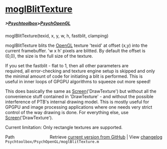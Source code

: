 # [moglBlitTexture](moglBlitTexture)
##### >[Psychtoolbox](Psychtoolbox)>[PsychOpenGL](PsychOpenGL)

moglBlitTexture(texid, x, y, w, h, fastblit, clamping)  
  
moglBlitTexture blits the [OpenGL](OpenGL) texture 'texid' at offset (x,y) into the  
current framebuffer. 'w x h' pixels are blitted. By default the offset is  
(0,0), the size is the full size of the texture.  
  
If you set the fastblit - flat to 1, then all other parameters are  
required, all error-checking and texture engine setup is skipped and only  
the minimal amount of code for initiating a blit is performed. This is  
useful in inner loops of GPGPU algorithms to squeeze out more speed!  
  
This does basically the same as [Screen](Screen)('DrawTexture') but without all the  
convenience stuff contained in 'DrawTexture' - and without the possible  
interference of PTB's internal drawing model. This is mostly useful for  
GPGPU and image processing applications where one needs very strict  
control of the way drawing is done. For everything else, use  
[Screen](Screen)('DrawTexture').  
  
Current limitation: Only rectangle textures are supported.  




<div class="code_header" style="text-align:right;">
  <span style="float:left;">Path&nbsp;&nbsp;</span> <span class="counter">Retrieve <a href=
  "https://raw.github.com/Psychtoolbox-3/Psychtoolbox-3/beta/Psychtoolbox/PsychOpenGL/moglBlitTexture.m">current version from GitHub</a> | View <a href=
  "https://github.com/Psychtoolbox-3/Psychtoolbox-3/commits/beta/Psychtoolbox/PsychOpenGL/moglBlitTexture.m">changelog</a></span>
</div>
<div class="code">
  <code>Psychtoolbox/PsychOpenGL/moglBlitTexture.m</code>
</div>

